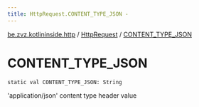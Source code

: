 ```yaml
---
title: HttpRequest.CONTENT_TYPE_JSON - 
---
```


[be.zvz.kotlininside.http](../index.html) / [HttpRequest](index.html) / [CONTENT_TYPE_JSON](./-c-o-n-t-e-n-t_-t-y-p-e_-j-s-o-n.html)

# CONTENT_TYPE_JSON

`static val CONTENT_TYPE_JSON: String`

'application/json' content type header value

